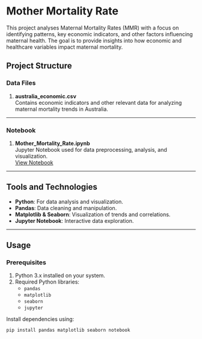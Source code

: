 # Mother Mortality Rate
This project analyses Maternal Mortality Rates (MMR) with a focus on identifying patterns, key economic indicators, and other factors influencing maternal health. The goal is to provide insights into how economic and healthcare variables impact maternal mortality.


## Project Structure

### Data Files
1. **australia_economic.csv**  
   Contains economic indicators and other relevant data for analyzing maternal mortality trends in Australia.

---

### Notebook
1. **Mother_Mortality_Rate.ipynb**  
   Jupyter Notebook used for data preprocessing, analysis, and visualization.  
   [View Notebook](./Mother_Mortality_Rate.ipynb)

---

## Tools and Technologies
- **Python**: For data analysis and visualization.
- **Pandas**: Data cleaning and manipulation.
- **Matplotlib & Seaborn**: Visualization of trends and correlations.
- **Jupyter Notebook**: Interactive data exploration.

---

## Usage

### Prerequisites
1. Python 3.x installed on your system.
2. Required Python libraries:
   - `pandas`
   - `matplotlib`
   - `seaborn`
   - `jupyter`

Install dependencies using:
```bash
pip install pandas matplotlib seaborn notebook
